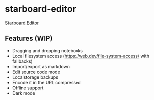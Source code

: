 # starboard-editor

[Starboard Editor](https://stefnotch.github.io/starboard-editor/)

## Features (WIP)

- Dragging and dropping notebooks
- Local filesystem access (<https://web.dev/file-system-access/> with fallbacks)
- Import/export as markdown
- Edit source code mode
- Localstorage backups
- Encode it in the URL compressed
- Offline support
- Dark mode
